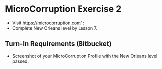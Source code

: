# MicroCorruption Exercise 2

- Visit https://microcorruption.com/ :  
- Complete New Orleans level by Lesson 7.  

## Turn-In Requirements (Bitbucket)

- Screenshot of your MicroCorruption Profile with the New Orleans level passed.
